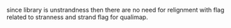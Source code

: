 since library is unstrandness then there are no need for relignment with flag related to stranness and strand flag for qualimap.

